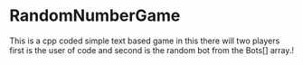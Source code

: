 # RandomNumberGame
This is a cpp coded simple text based game in this there will two players first is the user of code and second is the random bot from the Bots[] array.!
